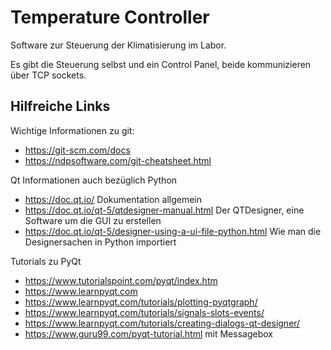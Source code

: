 # Temperature Controller

Software zur Steuerung der Klimatisierung im Labor.

Es gibt die Steuerung selbst und ein Control Panel, beide kommunizieren über TCP sockets.


## Hilfreiche Links

Wichtige Informationen zu git:
 * https://git-scm.com/docs
 * https://ndpsoftware.com/git-cheatsheet.html

Qt Informationen auch bezüglich Python
 * https://doc.qt.io/ Dokumentation allgemein
 * https://doc.qt.io/qt-5/qtdesigner-manual.html Der QTDesigner, eine Software um die GUI zu erstellen
 * https://doc.qt.io/qt-5/designer-using-a-ui-file-python.html Wie man die Designersachen in Python importiert

Tutorials zu PyQt
 * https://www.tutorialspoint.com/pyqt/index.htm
 * https://www.learnpyqt.com
  * https://www.learnpyqt.com/tutorials/plotting-pyqtgraph/
  * https://www.learnpyqt.com/tutorials/signals-slots-events/
  * https://www.learnpyqt.com/tutorials/creating-dialogs-qt-designer/
 * https://www.guru99.com/pyqt-tutorial.html mit Messagebox